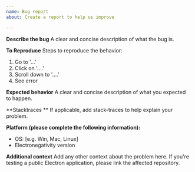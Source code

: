 ```yaml
---
name: Bug report
about: Create a report to help us improve

---
```


**Describe the bug**
A clear and concise description of what the bug is.

**To Reproduce**
Steps to reproduce the behavior:
1. Go to '...'
2. Click on '....'
3. Scroll down to '....'
4. See error

**Expected behavior**
A clear and concise description of what you expected to happen.

**Stacktraces **
If applicable, add stack-traces to help explain your problem.

**Platform (please complete the following information):**
 - OS: [e.g. Win, Mac, Linux]
 - Electronegativity version 


**Additional context**
Add any other context about the problem here. If you're testing a public Electron application, please link the affected repository.
